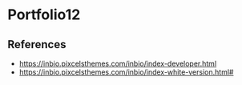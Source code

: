 # Portfolio12

## References

- https://inbio.pixcelsthemes.com/inbio/index-developer.html
- https://inbio.pixcelsthemes.com/inbio/index-white-version.html#
